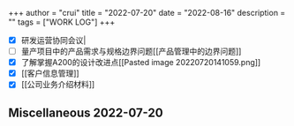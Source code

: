 +++
author = "crui"
title = "2022-07-20"
date = "2022-08-16"
description = ""
tags = ["WORK LOG"]
+++

- [x] 研发运营协同会议|
- [ ] 量产项目中的产品需求与规格边界问题[[产品管理中的边界问题]]
- [x] 了解掌握A200的设计改进点[[Pasted image 20220720141059.png]]
- [x] [[客户信息管理]]
- [x] [[公司业务介绍材料]]

## Miscellaneous 2022-07-20


